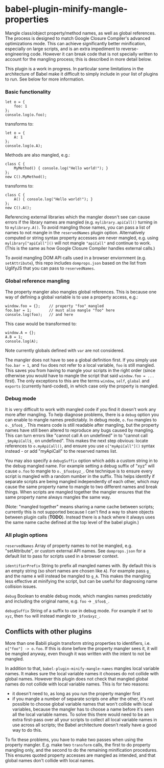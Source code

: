 # babel-plugin-minify-mangle-properties

Mangle class/object property/method names, as well as global references. The process is designed to match Google Closure Compiler's advanced optimizations mode. This can achieve significantly better minification, especially on large scripts, and is an extra impediment to reverse-engineering code. However it can break code that is not specially written to account for the mangling process; this is described in more detail below.

This plugin is a work in progress. In particular some limitations in the architecture of Babel make it difficult to simply include in your list of plugins to run. See below for more information.

### Basic functionality
```
let o = {
    foo: 1
};
console.log(o.foo);
```
transforms to:
```
let o = {
    A: 1
};
console.log(o.A);
```

Methods are also mangled, e.g.:

```
class C {
    MyMethod() { console.log("Hello world!"); }
};
new C().MyMethod();
```
transforms to:
```
class C {
    A() { console.log("Hello world!"); }
};
new C().A();
```

Referencing external libraries which the mangler doesn't see can cause errors if the library names are mangled (e.g. `mylibrary.apiCall()` turning in to `mylibrary.A()`. To avoid mangling those names, you can pass a list of names to not mangle in the `reservedNames` plugin option. Alternatively computed or string syntax property accesses are never mangled, e.g. using `mylibrary["apiCall"]()` will not mangle `"apiCall"` and continue to work. (This is the same as how Google Closure Compiler handles external calls.)

To avoid mangling DOM API calls used in a browser enviornment (e.g. `setAttribute`), this repo includes `domprops.json` based on the list from UglifyJS that you can pass to `reservedNames`.

### Global reference mangling

The property mangler also mangles global references. This is because one way of defining a global variable is to use a property access, e.g.:
```
window.foo = {};    // property "foo" mangled
foo.bar = 1;        // must also mangle "foo" here
console.log(foo);   // and here
```
This case would be transformed to:
```
window.A = {};
A.B = 1;
console.log(A);
```
Note currently globals defined with `var` are not considered.

The mangler does not have to see a global definition first. If you simply use `foo.bar = 1`, and `foo` does not refer to a local variable, `foo` is still mangled. This saves you from having to mangle your scripts in the right order (since otherwise you would have to mangle the script that said `window.foo = ...` first). The only exceptions to this are the terms `window`, `self`, `global` and `exports` (currently hard-coded), in which case only the property is mangled.

### Debug mode
It is very difficult to work with mangled code if you find it doesn't work any more after mangling. To help diagnose problems, there is a `debug` option you can enable to mangle names predictably. In debug mode, `o.foo` mangles to `o._$foo$_`. This means code is still readable after mangling, but the property names have still been altered to reproduce any bugs caused by mangling. This can turn errors like "cannot call A on undefined" in to "cannot call `_$myApiCall$_` on undefined". This makes the next step obvious: locate references to `o.myApiCall()`, and ensure you use `o["myApiCall"]()` syntax instead - or add "myApiCall" to the reserved names list.

You may also specify a `debugSuffix` option which adds a custom string in to the debug mangled name. For example setting a debug suffix of "xyz" will cause `o.foo` to mangle to `o._$foo$xyz_`. One technique is to ensure every script is mangled with a random number in the suffix. This helps identify if separate scripts are being mangled independently of each other, which may cause the same property name to mangle to two different names and break things. When scripts are mangled together the mangler ensures that the same property name always mangles the same way.

(Note: "mangled together" means sharing a name cache between scripts; currently this is not supported because I can't find a way to share objects between plugin calls (**TODO**). Instead there is a hack where it always uses the same name cache defined at the top level of the babel plugin.)

### All plugin options

`reservedNames`
Array of property names to not be mangled, e.g. "setAttribute", or custom external API names. See `domprops.json` for a default list to pass for scripts used in a browser context.

`identifierPrefix`
String to prefix all mangled names with. By default this is an empty string (so short names are chosen like `A`). For example pass `g_` and the name `A` will instead be mangled to `g_A`. This makes the mangling less effective at minifying the script, but can be useful for diagnosing name collision issues.

`debug`
Boolean to enable debug mode, which mangles names predictably and including the original name, e.g. `foo` -> `_$foo$_`.

`debugSuffix`
String of a suffix to use in debug mode. For example if set to `xyz`, then `foo` will instead mangle to `_$foo$xyz_`.

## Conflicts with other plugins
More than one Babili plugin transform string properties to identifiers, i.e. `o["foo"] -> o.foo`. If this is done before the property mangler sees it, it will be mangled anyway, even though it was written with the intent to not be mangled.

In addition to that, `babel-plugin-minify-mangle-names` mangles local variable names. It makes sure the local variable names it chooses do not collide with global names. However this plugin does not check that mangled global names do not collide with local variable names. This is for two reasons:

* it doesn't need to, as long as you run the property mangler first
* if you mangle a number of separate scripts one after the other, it's not possible to choose global variable names that won't collide with local variables, because the mangler has to choose a name before it's seen all the local variable names. To solve this there would need to be an extra first-pass over all your scripts to collect all local variable names in use across all scripts; the Babel architecture doesn't really have a good way to do this.

To fix these problems, you have to make two passes when using the property mangler. E.g. make two `transform` calls, the first to do property mangling only, and the second to do the remaining minification procedures. This ensures quoted property accesses are mangled as intended, and that global names don't collide with local names.